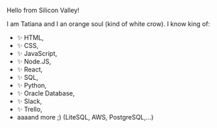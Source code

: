 Hello from Silicon Valley!

I am Tatiana and I an orange soul (kind of white crow).
I know king of:
- ✨ HTML, 
- ✨ CSS, 
- ✨ JavaScript, 
- ✨ Node.JS, 
- ✨ React, 
- ✨ SQL,
- ✨ Python,
- ✨ Oracle Database,
- ✨ Slack, 
- ✨ Trello, 
-  aaaand more ;) (LiteSQL, AWS, PostgreSQL,...)
  
 


<!--
**tatkaef/tatkaef** is a ✨ _special_ ✨ repository because its `README.md` (this file) appears on your GitHub profile.

Here are some ideas to get you started:

- 🔭 I’m currently working on ...
- 🌱 I’m currently learning ...
- 👯 I’m looking to collaborate on ...
- 🤔 I’m looking for help with ...
- 💬 Ask me about ...
- 📫 How to reach me: ...
- 😄 Pronouns: ...
- ⚡ Fun fact: ...
-->
